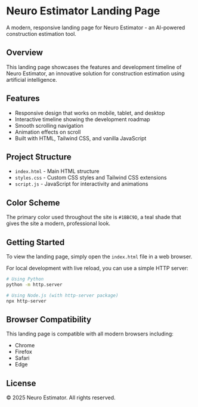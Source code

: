 # Neuro Estimator Landing Page

A modern, responsive landing page for Neuro Estimator - an AI-powered construction estimation tool.

## Overview

This landing page showcases the features and development timeline of Neuro Estimator, an innovative solution for construction estimation using artificial intelligence.

## Features

- Responsive design that works on mobile, tablet, and desktop
- Interactive timeline showing the development roadmap
- Smooth scrolling navigation
- Animation effects on scroll
- Built with HTML, Tailwind CSS, and vanilla JavaScript

## Project Structure

- `index.html` - Main HTML structure
- `styles.css` - Custom CSS styles and Tailwind CSS extensions
- `script.js` - JavaScript for interactivity and animations

## Color Scheme

The primary color used throughout the site is `#1BBC9D`, a teal shade that gives the site a modern, professional look.

## Getting Started

To view the landing page, simply open the `index.html` file in a web browser.

For local development with live reload, you can use a simple HTTP server:

```bash
# Using Python
python -m http.server

# Using Node.js (with http-server package)
npx http-server
```

## Browser Compatibility

This landing page is compatible with all modern browsers including:
- Chrome
- Firefox
- Safari
- Edge

## License

© 2025 Neuro Estimator. All rights reserved.
